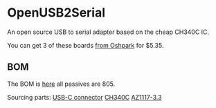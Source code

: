 # OpenUSB2Serial

An open source USB to serial adapter based on the cheap CH340C IC.

You can get 3 of these boards [from Oshpark](
) for $5.35.


## BOM

The BOM is [here](/bom.csv) all passives are 805.

Sourcing parts:
[USB-C connector](https://lcsc.com/product-detail/USB-Type-C_Korean-Hroparts-Elec-TYPE-C-31-M-12_C165948.html)
[CH340C](https://lcsc.com/product-detail/USB-ICs_WCH-Jiangsu-Qin-Heng-CH340C_C84681.html)
[AZ1117-3.3](https://lcsc.com/product-detail/Low-Dropout-Regulators-LDO_Diodes-Incorporated-AZ1117CH-3-3TRG1_C92102.html)
